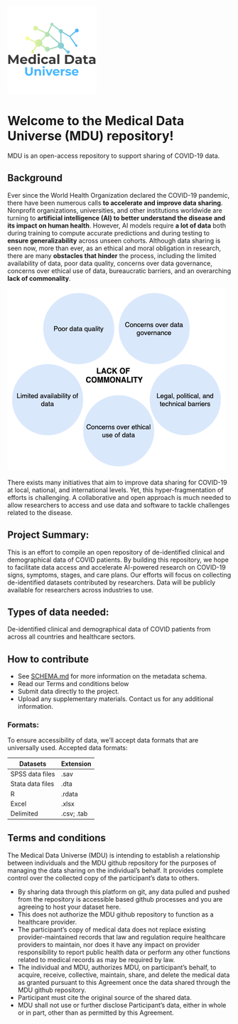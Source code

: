 ![Alt text](images/logo.png)

# Welcome to the Medical Data Universe (MDU) repository! 

MDU is an open-access repository to support sharing of COVID-19 data.

## Background ##

Ever since the World Health Organization declared the COVID-19 pandemic, there have been numerous calls **to accelerate and improve data sharing**. Nonprofit organizations, universities, and other institutions worldwide are turning to **artificial intelligence (AI) to better understand the disease and its impact on human health**. However, AI models require **a lot of data** both during training to compute accurate predictions and during testing to **ensure generalizability** across unseen cohorts. Although data sharing is seen now, more than ever, as an ethical and moral obligation in research, there are many **obstacles that hinder** the process, including the limited availability of data, poor data quality, concerns over data governance, concerns over ethical use of data, bureaucratic barriers, and an overarching **lack of commonality**. 

![Alt text](images/challenges.png)


There exists many initiatives that aim to improve data sharing for COVID-19 at local, national, and international levels. Yet, this hyper-fragmentation of efforts is challenging. A collaborative and open approach is much needed to allow researchers to access and use data and software to tackle challenges related to the disease.

## Project Summary: ##
This is an effort to compile an open repository of de-identified clinical and demographical data of COVID patients. By building this repository, we hope to facilitate data access and accelerate AI-powered research on COVID-19 signs, symptoms, stages, and care plans. Our efforts will focus on collecting de-identified datasets contributed by researchers.
Data will be publicly available for researchers across industries to use.

## Types of data needed: ##
De-identified clinical and demographical data of COVID patients from across all countries and healthcare sectors.

## How to contribute ## 
* See [SCHEMA.md](https://docs.google.com/spreadsheets/d/1dOe24Rc0PhB8YFD0jQ0BJS3RI_Pg5oVA2dH1J5TTsEk/edit?usp=sharing "Schema.MD") for more information on the metadata schema.
* Read our Terms and conditions below
* Submit data directly to the project.
* Upload any supplementary materials.
Contact us for any additional information.

### Formats: ###
To ensure accessibility of data, we’ll accept data formats that are universally used. Accepted data formats:

Datasets  | Extension
------------- | -------------
SPSS data files  | .sav
Stata data files  | .dta
R  | .rdata
Excel  | .xlsx
Delimited |  .csv; .tab

## Terms and conditions ##

The Medical Data Universe (MDU) is intending to establish a relationship between individuals and the MDU github repository for the purposes of managing the data sharing on the individual’s behalf. It provides complete control over the collected copy of the participant’s data to others. 
* By sharing data through this platform on git, any data pulled and pushed from the repository is accessible based github processes and you are agreeing to host your dataset here.
* This does not authorize the MDU github repository to function as a healthcare provider. 
* The participant’s copy of medical data does not replace existing provider-maintained records that law and regulation require healthcare providers to maintain, nor does it have any impact on provider responsibility to report public health data or perform any other functions related to medical records as may be required by law. 
* The individual and MDU, authorizes MDU, on participant’s behalf, to acquire, receive, collective, maintain, share, and delete the medical data as granted pursuant to this Agreement once the data shared through the MDU github repository.
* Participant must cite the original source of the shared data. 
* MDU shall not use or further disclose Participant’s data, either in whole or in part, other than as permitted by this Agreement.


